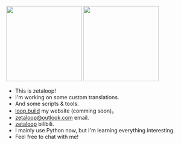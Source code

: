 
<p align="left">
  <img height="200" src="https://github-readme-stats.vercel.app/api?username=zetaloop&show_icons=true" />
  <img height="200" src="https://github-readme-stats.vercel.app/api/top-langs/?username=zetaloop&show_icons=true&layout=compact" />
</p>

- This is zetaloop!
- I'm working on some custom translations.
- And some scripts & tools.
- [loop.build](https://loop.build) my website (comming soon)。
- [zetaloop@outlook.com](mailto:zetaloop@outlook.com) email.
- [zetaloop](https://space.bilibili.com/99583527) bilibili.
- I mainly use Python now, but I'm learning everything interesting.
- Feel free to chat with me!
